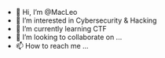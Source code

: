 - 👋 Hi, I’m @MacLeo
- 👀 I’m interested in Cybersecurity & Hacking
- 🌱 I’m currently learning CTF
- 💞️ I’m looking to collaborate on ...
- 📫 How to reach me ...

<!---
MacLeo98/MacLeo98 is a ✨ special ✨ repository because its `README.md` (this file) appears on your GitHub profile.
You can click the Preview link to take a look at your changes.
--->
